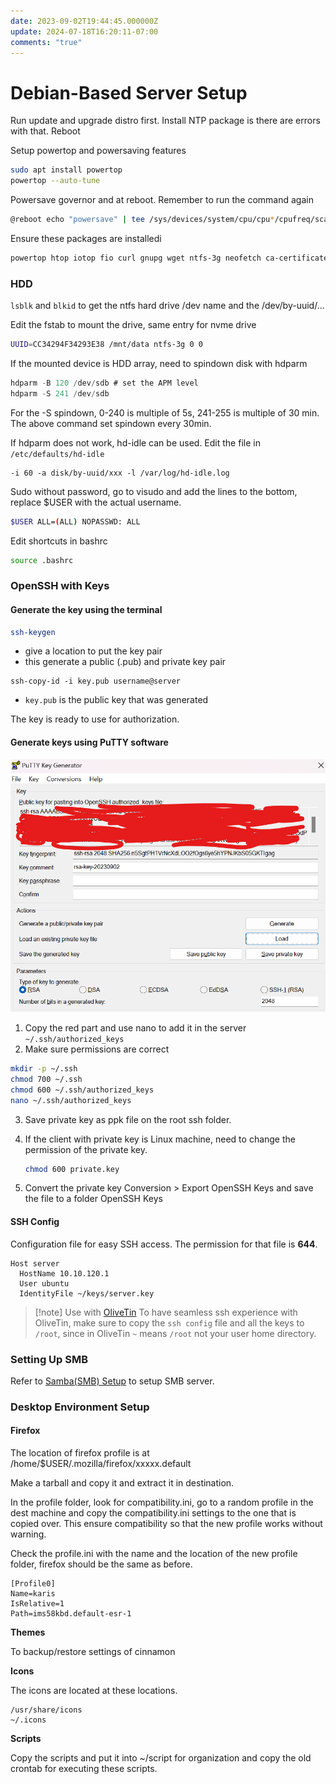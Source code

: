 ```yaml
---
date: 2023-09-02T19:44:45.000000Z
update: 2024-07-18T16:20:11-07:00
comments: "true"
---
```

# Debian-Based Server Setup

Run update and upgrade distro first. Install NTP package is there are errors with that. Reboot

Setup powertop and powersaving features

```bash
sudo apt install powertop
powertop --auto-tune
```

Powersave governor and at reboot. Remember to run the command again

```bash
@reboot echo "powersave" | tee /sys/devices/system/cpu/cpu*/cpufreq/scaling_governor >/dev/null 2>&1
```

Ensure these packages are installedi

```bash
powertop htop iotop fio curl gnupg wget ntfs-3g neofetch ca-certificates lsb-release hdparm hd-idle openssh-server at
```

### HDD

`lsblk` and `blkid` to get the ntfs hard drive /dev name and the /dev/by-uuid/...

Edit the fstab to mount the drive, same entry for nvme drive

```bash
UUID=CC34294F34293E38 /mnt/data ntfs-3g 0 0
```

If the mounted device is HDD array, need to spindown disk with hdparm

```c
hdparm -B 120 /dev/sdb # set the APM level
hdparm -S 241 /dev/sdb
```

For the -S spindown, 0-240 is multiple of 5s, 241-255 is multiple of 30 min. The above command set spindown every 30min.

If hdparm does not work, hd-idle can be used. Edit the file in `/etc/defaults/hd-idle`

```
-i 60 -a disk/by-uuid/xxx -l /var/log/hd-idle.log
```

Sudo without password, go to visudo and add the lines to the bottom, replace $USER with the actual username.

```bash
$USER ALL=(ALL) NOPASSWD: ALL
```

Edit shortcuts in bashrc

```bash
source .bashrc
```

### OpenSSH with Keys

#### Generate the key using the terminal

```bash
ssh-keygen
```

- give a location to put the key pair
- this generate a public (.pub) and private key pair

```
ssh-copy-id -i key.pub username@server
```

- `key.pub` is the public key that was generated

The key is ready to use for authorization.

#### Generate keys using PuTTY software

![](assets/gallery/2023-09/image.png)

1. Copy the red part and use nano to add it in the server `~/.ssh/authorized_keys`
2. Make sure permissions are correct
```bash
mkdir -p ~/.ssh
chmod 700 ~/.ssh
chmod 600 ~/.ssh/authorized_keys
nano ~/.ssh/authorized_keys
```
3. Save private key as ppk file on the root ssh folder.
4. If the client with private key is Linux machine, need to change the permission of the private key.
    
    ```bash
    chmod 600 private.key
    ```
5. Convert the private key Conversion &gt; Export OpenSSH Keys and save the file to a folder OpenSSH Keys
#### SSH Config
Configuration file for easy SSH access. The permission for that file is **644**.
```
Host server
  HostName 10.10.120.1
  User ubuntu
  IdentityFile ~/keys/server.key
```

>[!note] Use with [OliveTin](olivetin.md)
> To have seamless ssh experience with OliveTin, make sure to copy the `ssh config` file and all the keys to `/root`, since in OliveTin `~` means `/root` not your user home directory.

### Setting Up SMB

Refer to [Samba(SMB) Setup](sambasmb-setup.md) to setup SMB server.
### Desktop Environment Setup

#### Firefox

The location of firefox profile is at /home/$USER/.mozilla/firefox/xxxxx.default

Make a tarball and copy it and extract it in destination.

In the profile folder, look for compatibility.ini, go to a random profile in the dest machine and copy the compatibility.ini settings to the one that is copied over. This ensure compatibility so that the new profile works without warning.

Check the profile.ini with the name and the location of the new profile folder, firefox should be the same as before.

```
[Profile0]
Name=karis
IsRelative=1
Path=ims58kbd.default-esr-1
```

**Themes**

To backup/restore settings of cinnamon

**Icons**

The icons are located at these locations.

```shell
/usr/share/icons
~/.icons
```

**Scripts**

Copy the scripts and put it into ~/script for organization and copy the old crontab for executing these scripts.